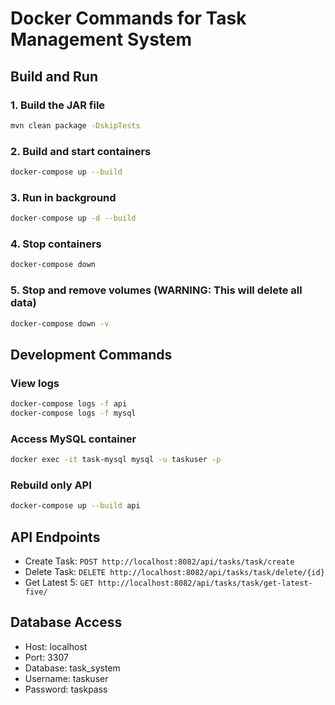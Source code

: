 # Docker Commands for Task Management System

## Build and Run

### 1. Build the JAR file
```bash
mvn clean package -DskipTests
```

### 2. Build and start containers
```bash
docker-compose up --build
```

### 3. Run in background
```bash
docker-compose up -d --build
```

### 4. Stop containers
```bash
docker-compose down
```

### 5. Stop and remove volumes (WARNING: This will delete all data)
```bash
docker-compose down -v
```

## Development Commands

### View logs
```bash
docker-compose logs -f api
docker-compose logs -f mysql
```

### Access MySQL container
```bash
docker exec -it task-mysql mysql -u taskuser -p
```

### Rebuild only API
```bash
docker-compose up --build api
```

## API Endpoints
- Create Task: `POST http://localhost:8082/api/tasks/task/create`
- Delete Task: `DELETE http://localhost:8082/api/tasks/task/delete/{id}`
- Get Latest 5: `GET http://localhost:8082/api/tasks/task/get-latest-five/`

## Database Access
- Host: localhost
- Port: 3307
- Database: task_system
- Username: taskuser
- Password: taskpass
